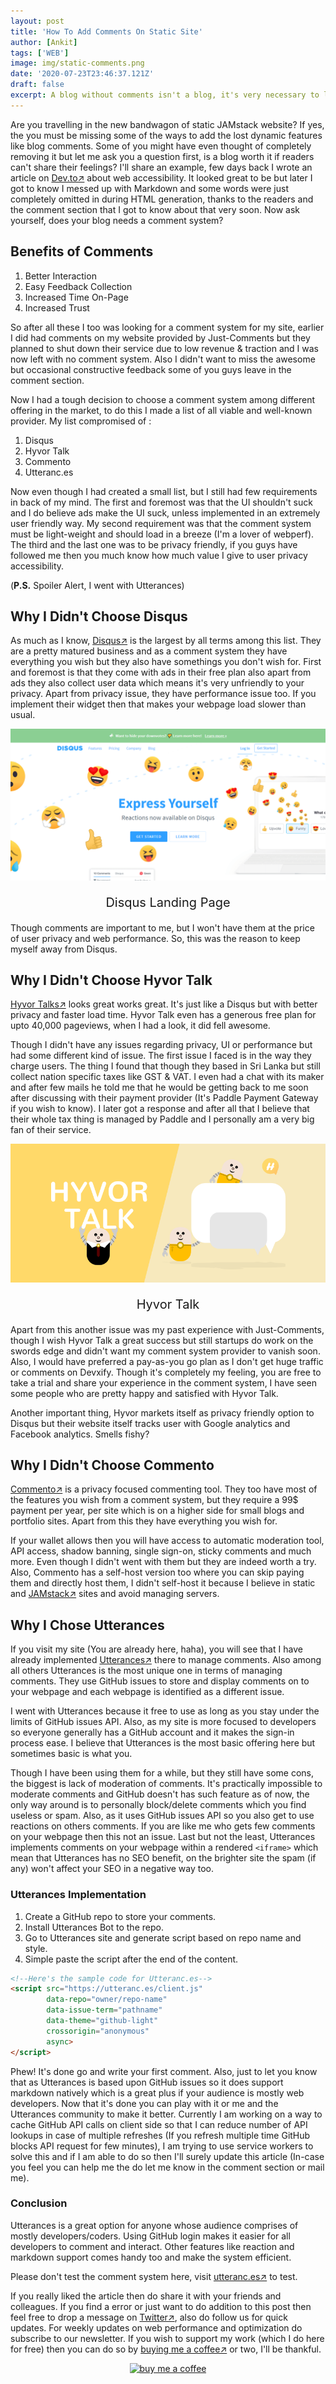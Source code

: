 ```yaml
---
layout: post
title: 'How To Add Comments On Static Site'
author: [Ankit]
tags: ['WEB']
image: img/static-comments.png
date: '2020-07-23T23:46:37.121Z'
draft: false
excerpt: A blog without comments isn't a blog, it's very necessary to let your audience talk to you and leave their thoughts as they read the content. Learn how I implemented it on a static site.
---
```


Are you travelling in the new bandwagon of static JAMstack website? If yes, the you must be missing some of the ways to add the lost dynamic features like blog comments. Some of you might have even thought of completely removing it but let me ask you a question first, is a blog worth it if readers can't share their feelings? I'll share an example, few days back I wrote an article on [Dev.to↗](https://dev.to/devxify) about web accessibility. It looked great to be but later I got to know I messed up with Markdown and some words were just completely omitted in during HTML generation, thanks to the readers and the comment section that I got to know about that very soon. Now ask yourself, does your blog needs a comment system?

## Benefits of Comments

1. Better Interaction
2. Easy Feedback Collection
3. Increased Time On-Page
4. Increased Trust

So after all these I too was looking for a comment system for my site, earlier I did had comments on my website provided by Just-Comments but they planned to shut down their service due to low revenue & traction and I was now left with no comment system. Also I didn't want to miss the awesome but occasional constructive feedback some of you guys leave in the comment section.

Now I had a tough decision to choose a comment system among different offering in the market, to do this I made a list of all viable and well-known provider. My list compromised of :

1. Disqus
2. Hyvor Talk
3. Commento
4. Utteranc.es 

Now even though I had created a small list, but I still had few requirements in back of my mind. The first and foremost was that the UI shouldn't suck and I do believe ads make the UI suck, unless implemented in an extremely user friendly way. My second requirement was that the comment system must be light-weight and should load in a breeze (I'm a lover of webperf). The third and the last one was to be privacy friendly, if you guys have followed me then you much know how much value I give to user privacy accessibility.

(**P.S.** Spoiler Alert, I went with Utterances)

## Why I Didn't Choose Disqus

As much as I know, [Disqus↗](https://disqus.com/) is the largest by all terms among this list. They are a pretty matured business and as a comment system they have everything you wish but they also have somethings you don't wish for. First and foremost is that they come with ads in their free plan also apart from ads they also collect user data which means it's very unfriendly to your privacy. Apart from privacy issue, they have performance issue too. If you implement their widget then that makes your webpage load slower than usual.

![Disqus Landing Page](img/disqus.png)
<p style="text-align: center; font-size:1.25rem">Disqus Landing Page</p>

Though comments are important to me, but I won't have them at the price of user privacy and web performance. So, this was the reason to keep myself away from Disqus.

## Why I Didn't Choose Hyvor Talk

[Hyvor Talks↗](https://talk.hyvor.com) looks great works great. It's just like a Disqus but with better privacy and faster load time. Hyvor Talk even has a generous free plan for upto 40,000 pageviews, when I had a look, it did fell awesome. 

Though I didn't have any issues regarding privacy, UI or performance but had some different kind of issue. The first issue I faced is in the way they charge users. The thing I found that though they based in Sri Lanka but still collect nation specific taxes like GST & VAT. I even had a chat with its maker and after few mails he told me that he would be getting back to me soon after discussing with their payment provider (It's Paddle Payment Gateway if you wish to know). I later got a response and after all that I believe that their whole tax thing is managed by Paddle and I personally am a very big fan of their service.

![Hyvor Talk](img/hyvor-talk.png)
<p style="text-align: center; font-size:1.25rem">Hyvor Talk</p>

Apart from this another issue was my past experience with Just-Comments, though I wish Hyvor Talk a great success but still startups do work on the swords edge and didn't want my comment system provider to vanish soon. Also, I would have preferred a pay-as-you go plan as I don't get huge traffic or comments on Devxify. Though it's completely my feeling, you are free to take a trial and share your experience in the comment system, I have seen some people who are pretty happy and satisfied with Hyvor Talk.

Another important thing, Hyvor markets itself as privacy friendly option to Disqus but their website itself tracks user with Google analytics and Facebook analytics. Smells fishy?

## Why I Didn't Choose Commento

[Commento↗](https://commento.io/) is a privacy focused commenting tool. They too have most of the features you wish from a comment system, but they require a 99$ payment per year, per site which is on a higher side for small blogs and portfolio sites. Apart from this they have everything you wish for.

If your wallet allows then you will have access to automatic moderation tool, API access, shadow banning, single sign-on, sticky comments and much more. Even though I didn't went with them but they are indeed worth a try. Also, Commento has a self-host version too where you can skip paying them and directly host them, I didn't self-host it because I believe in static and [JAMstack↗](https://www.devxify.com/jamstack-for-web/) sites and avoid managing servers.

## Why I Chose Utterances

If you visit my site (You are already here, haha), you will see that I have already implemented [Utterances↗](https://utteranc.es/) there to manage comments. Also among all others Utterances is the most unique one in terms of managing comments. They use GitHub issues to store and display comments on to your webpage and each webpage is identified as a different issue.

I went with Utterances because it free to use as long as you stay under the limits of GitHub issues API. Also, as my site is more focused to developers so everyone generally has a GitHub account and it makes the sign-in process ease. I believe that Utterances is the most basic offering here but sometimes basic is what you.

Though I have been using them for a while, but they still have some cons, the biggest is lack of moderation of comments. It's practically impossible to moderate comments and GitHub doesn't has such feature as of now, the only way around is to personally block/delete comments which you find useless or spam. Also, as it uses GitHub issues API so you also get to use reactions on others comments. If you are like me who gets few comments on your webpage then this not an issue. Last but not the least, Utterances implements comments on your webpage within a rendered `<iframe>` which mean that Utterances has no SEO benefit, on the brighter site the spam (if any) won't affect your SEO in a negative way too.

### Utterances Implementation

1. Create a GitHub repo to store your comments.
2. Install Utterances Bot to the repo.
3. Go to Utterances site and generate script based on repo name and style.
4. Simple paste the script after the end of the content.

```html
<!--Here's the sample code for Utteranc.es-->
<script src="https://utteranc.es/client.js"
        data-repo="owner/repo-name"
        data-issue-term="pathname"
        data-theme="github-light"
        crossorigin="anonymous"
        async>
</script>
```

Phew! It's done go and write your first comment. Also, just to let you know that as Utterances is based upon GitHub issues so it does support markdown natively which is a great plus if your audience is mostly web developers. Now that it's done you can play with it or me and the Utterances community to make it better. Currently I am working on a way to cache GitHub API calls on client side so that I can reduce number of API lookups in case of multiple refreshes (If you refresh multiple time GitHub blocks API request for few minutes), I am trying to use service workers to solve this and if I am able to do so then I'll surely update this article (In-case you feel you can help me the do let me know in the comment section or mail me).

### Conclusion

Utterances is a great option for anyone whose audience comprises of mostly developers/coders. Using GitHub login makes it easier for all developers to comment and interact. Other features like reaction and markdown support comes handy too and make the system efficient.

Please don't test the comment system here, visit [utteranc.es↗](https://utteranc.es) to test.

If you really liked the article then do share it with your friends and colleagues. If you find a error or just want to do addition to this post then feel free to drop a message on [Twitter↗](https://twitter.com/devxify), also do follow us for quick updates. For weekly updates on web performance and optimization do subscribe to our newsletter. If you wish to support my work (which I do here for free) then you can do so by [buying me a coffee↗](https://www.buymeacoffee.com/Devxify) or two, I'll be thankful.

<p style="text-align:center">
<a href="https://www.buymeacoffee.com/Devxify" rel="noreferrer nofollow" target="_blank"><img alt="buy me a coffee" src="https://devstorage.b-cdn.net/bmc.svg"></a>
</p>
<!--Comments System-->
<script src="https://utteranc.es/client.js" data-repo="Devxify/devxify-comment" data-issue-term="pathname" data-theme="github-light" crossorigin="anonymous" async>
</script>
